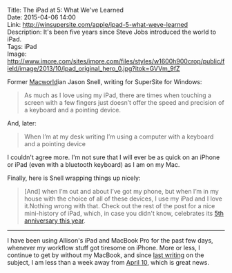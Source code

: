 Title: The iPad at 5: What We've Learned  
Date: 2015-04-06 14:00  
Link: http://winsupersite.com/apple/ipad-5-what-weve-learned  
Description: It's been five years since Steve Jobs introduced the world to iPad.  
Tags: iPad  
Image: http://www.imore.com/sites/imore.com/files/styles/w1600h900crop/public/field/image/2013/10/ipad_original_hero_0.jpg?itok=GVVm_9fZ  

Former [Macworld][1]ian Jason Snell, writing for SuperSite for Windows:

> As much as I love using my iPad, there are times when touching a screen with a few fingers just doesn’t offer the speed and precision of a keyboard and a pointing device.

And, later:

> When I’m at my desk writing I’m using a computer with a keyboard and a pointing device

I couldn't agree more. I'm not sure that I will ever be as quick on an iPhone or iPad (even with a bluetooth keyboard) as I am on my Mac.

Finally, here is Snell wrapping things up nicely:

> [And] when I’m out and about I’ve got my phone, but when I’m in my house with the choice of all of these devices, I use my iPad and I love it.Nothing wrong with that. Check out the rest of the post for a nice mini-history of iPad, which, in case you didn't know, celebrates its [5th anniversary this year][2].

***

I have been using Allison's iPad and MacBook Pro for the past few days, whenever my workflow stuff got tiresome on iPhone. More or less, I continue to get by without my MacBook, and since [last writing][3] on the subject, I am less than a week away from [April 10][4], which is great news.

[1]: http://macworld.com "Macworld"
[2]: /2015/1/26/five-years-of-ipad "My link to Stephen Hackett's piece on the 5th anniversary of the iPad"
[3]: /2015/3/31/macbookless "My piece about going MacBook-less for a short time"
[4]: http://www.cnet.com/products/apple-macbook-2015/ "Cnet on the new 2015 MacBook"